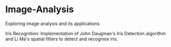 # Image-Analysis
Exploring image analysis and its applications 


Iris Recognition: Implementation of John Daugman's Iris Detection algorithm and Li Ma's spatial filters to detect and recognise iris. 
